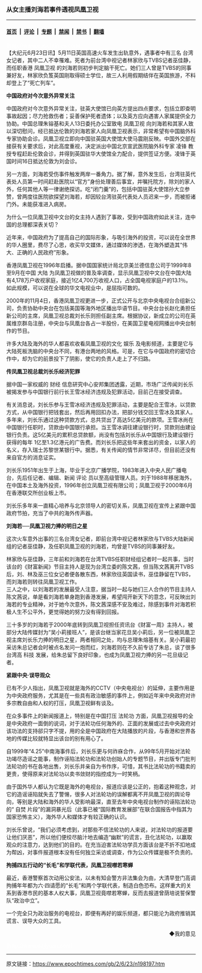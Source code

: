 ### 从女主播刘海若事件透视凤凰卫视

---

#### [首页](../../../..?n198197) &nbsp;|&nbsp; [评论](../../../../../epoch-comment?n198197) &nbsp;|&nbsp; [专题](../../../../../epoch-special?n198197) &nbsp;|&nbsp; [禁闻](../../../../../epoch-news?n198197) &nbsp;|&nbsp; [禁书](../../../../../books?n198197) &nbsp;|&nbsp; [翻墙](https://github.com/gfw-breaker/nogfw/blob/master/README.md?n198197)


<div class="post_content" id="artbody" itemprop="articleBody">
 <!-- article content begin -->
 <p>
  <font color="#ffffff">
   (http://www.epochtimes.com)
  </font>
  <br/>
  【大纪元6月23日讯】5月11日英国高速火车发生出轨意外，遇事者中有三名
  <ok href="nsc414.htm">
   台湾
  </ok>
  女记者，其中二人不幸罹难。死者为前台湾中视记者林家欣与TVBS记者巫佳静，而任职香港
  <ok href="https://www.epochtimes.com/gb/tag/%E5%87%A4%E5%87%B0%E5%8D%AB%E8%A7%86.html">
   凤凰卫视
  </ok>
  的刘海若则初步判定脑干死亡。她们三人曾是TVBS的同事兼好友，林家欣负笈英国刚取得硕士学位，故三人利用假期结伴在英国旅游，不料却登上了“死亡列车”。
 </p>
 <p>
  <b>
   中国政府对今次意外异常关注
  </b>
 </p>
 <p>
  中国政府对今次意外异常关注，驻英大使馆已向英方提出四点要求，包括立即查明事故起因；尽力抢救伤者；妥善保护死者遗体；以及英方应向遇害人家属提供全力协助。中国总理朱镕基和夫人13日委托办公室致电
  <ok href="https://www.epochtimes.com/gb/tag/%E5%87%A4%E5%87%B0%E5%8D%AB%E8%A7%86.html">
   凤凰卫视
  </ok>
  向刘海若和其家人致以深切慰问，经已抵达伦敦的刘海若家人向凤凰卫视表示，非常希望有中国脑外科专家协助会诊。凤凰卫视立即向中国驻英国大使馆大使马震刚反映。中国外交部在接获有关要求后，对此高度重视，决定派出中国北京宣武医院脑外科专家
  <ok href="nssc121.htm">
   凌锋
  </ok>
  教授专程赶赴伦敦会诊，并得到英国驻华大使馆全力配合，提供签证方便。凌锋于英国时间16日抵达伦敦为刘会诊。
 </p>
 <p>
  另一方面，刘海若受伤事件触发两岸一番角力。据了解，意外发生后，台湾驻英代表处人员第一时间赶赴医院以“官方”身份处理善后事宜，并嘱托院方，除刘的家人外，任何其他人等一律谢绝探访。吃“闭门羹”的，包括中国驻英大使馆孙大立参赞，曾两度往医院欲探望刘海若，却因较台湾驻英代表处人员迟来一步，而被拒诸门外。未能获准进入病房。
 </p>
 <p>
  为什么一位凤凰卫视中文台的女主持人遇到了事故，受到中国政府如此关注，连中国的总理都深表关切？
 </p>
 <p>
  近年来，中国政府为了提高自己的国际形象，与吸引海外的投资，可以说在全世界的华人圈里，费尽了心思，收买华文媒体，通过媒体的渗透，在海外塑造其“伟大、正确的人民政府”形象。
 </p>
 <p>
  香港凤凰卫视在1996年启播。据中国国家统计局北京美兰德信息公司于1999年8至9月在中国
  <ok href="nsc413.htm">
   大陆
  </ok>
  为凤凰卫视做的普及率调查，显示凤凰卫视中文台在中国大陆有4,178万户收视家庭，接近1亿4,700万收视人口，占全国电视家庭户的13.1％。如此规模，可以说在全球的华文电视业中，是屈指可数的。
 </p>
 <p>
  2000年的11月4日，香港凤凰卫视更进一步，正式公开与北京中央电视台合组新公司，负责协助中央台在包括美国等海外地区播出华语节目。中央台台长赵化勇担任新公司的主席，凤凰卫视总裁刘长乐则担任副主席。根据协议，新成立的公司在英属维京群岛注册，中央台与凤凰台各占一半股份，在美国卫星电视网播出中央台制作的节目。
 </p>
 <p>
  许多大陆及海外的华人都喜欢收看凤凰卫视的文化
  <ok href="ncyule.htm">
   娱乐
  </ok>
  及电影频道，主要是它与大陆死板洗脑的中央台不同，有港台两地的风格。可是，在它与中国政府的密切合作中，却为它的前景投下了阴影，使它的负责人走上了不归路。
 </p>
 <p>
  <b>
   传凤凰卫视总裁刘长乐经济犯罪
  </b>
 </p>
 <p>
  据中国一家权威的
  <ok href="nsc420.htm">
   财经
  </ok>
  信息研究中心安邦集团透露，近期，市场广泛传闻刘长乐被揭发参与中国银行前行长王雪冰经济违规及犯罪活动，目前己在接受调查。
 </p>
 <p>
  有关消息说，刘长乐参与王雪冰经济违规及犯罪活动，主要是配合王雪冰，以贷款方式，从中国银行把钱套出，然后再用回扣办法，把部分钱交回王雪冰及其家人。多年来，刘长乐通过这种贷款方式，总共贷出了高达5亿美元的款项。王雪冰尚在中国银行任职时，贷款由中国银行承担。当王雪冰调往建设银行时，贷款则由建设银行负责。这5亿美元的累积总贷款额，尚没有包括刘长乐从中国银行及建设银行获得的每年 1亿至1.3亿港元的广告费。而刘长乐把这些年来套出的资金，以家人的名义，存入瑞士苏黎世某银行中。据悉，有关传闻的情节非常详尽，但目前还没有来自官方的消息证实。
 </p>
 <p>
  刘长乐1951年出生于上海，毕业于北京广播学院，1983年进入中央人民广播电台，先后任记者、编辑、新闻
  <ok href="nccomment.htm">
   评论
  </ok>
  员以至高级管理人员。刘于1988年移居海外，在中国本土及海外投资，1996年创立凤凰卫视有限公司；凤凰卫视于2000年6月在香港联交所创业板上市。
 </p>
 <p>
  刘长乐多年来一直精心培养与北京领导人的密切关系，凤凰卫视在宣传上紧跟中国政府节拍，充当了中共的海外传声器。
 </p>
 <p>
  <b>
   刘海若──凤凰卫视力捧的明日之星
  </b>
 </p>
 <p>
  这次火车意外出事的三名台湾女记者，即前台湾中视记者林家欣与TVBS大陆新闻组的记者巫佳静，及任职凤凰卫视的刘海若，均曾是TVBS的同事兼好友。
 </p>
 <p>
  林家欣与巫佳静，三年前和刘海若在台湾TVBS任职财经组记者时一起共事，当时该台的《财富新闻》节目主持人是现为台湾立委的陈文茜，但当陈文茜离开TVBS后，刘、林及巫三位女记者便各散东西，林家欣往英国读书，巫佳静留在TVBS，而刘海若则转往凤凰卫视工作。
  <br/>
  三人之中，以刘海若的发展最受人注意，据当时一起与她们三人合作的节目主持人陈文茜说，单是看刘海若单身跑到香港发展，希望闯开新天下的意念，可反映出刘海若的专业精神，对于她今次意外，陈文茜深感不安及难过，除感到事件对海若积极人生不公平外，更觉得她的努力没有得到回报。
 </p>
 <p>
  三十多岁的刘海若于2000年底转到凤凰卫视担任资讯台《财富一周》主持人，被部分大陆传媒封为“吴小莉接班人”，是该台继当家花旦吴小莉后，另一位被凤凰卫视主席刘长乐力捧的明日之星，两者相同之处，均与总理朱熔基有关。吴小莉最初采访朱总记者会时被点名发问一炮而红，刘海若则在不久前专访了朱总，谈了很多台湾高
  <ok href="nsc419.htm">
   科技
  </ok>
  发展，给朱总留下良好印象，也成为凤凰卫视力捧的另一花旦级记者。
 </p>
 <p>
  <b>
   紧跟中央‧误导观众
  </b>
 </p>
 <p>
  已有不少人指出，凤凰卫视就是海外的CCTV（中央电视台）的延伸，主要作用是为中央政府服务，尤其是在一些具有政治敏感的事件上，例如近年来中央政府对许多宗教自由和人权的打压，凤凰卫视鲜有谈及。
 </p>
 <p>
  在众多事件上的新闻报道上，特别是在中国打压
  <ok href="http://falundafa.org">
   法轮功
  </ok>
  方面，凤凰卫视报导的全是中央政府一面倒的说词，对于法轮功任何海外的、正面的发展或过去中央政府对该功法的支持郤只字不提，用的全是中国政府在大陆播放的片段，与香港和世界各地的传媒比较就特显出该台的别有用心了。
 </p>
 <p>
  自1999年“4.25”中南海事件后，刘长乐更与何祚庥合作，从99年5月开始对法轮功竭尽造谣之能事，制作诬陷法轮功和法轮功创始人的专题节目，并出版专门批判法轮功的书在各地出售，刘长乐并亲自为书作序，可惜，其书比法轮功的书籍卖的更贵，使得原来对法轮功以卖书敛财的指控成为一时笑柄。
 </p>
 <p>
  由于国外华人都认为它既是海外的电视台，报道应该是公正的，抱着这种观念，对它的造谣诬陷就失去了警愓，很多人对法轮功的误解都离不开凤凰卫视的舆论导向，等别是大陆和海外的华人受影响最深，直至去年中央电视台制作的诬陷法轮功的“
  <ok href="nf1681.htm">
   自焚
  </ok>
  片段”的漏洞暴光后（此事已被“国际教育发展部”在联合国报告中指其为国家恐怖主义），海外华人和媒体才有较正确的认识。
 </p>
 <p>
  刘长乐曾说，“我们必须考虑到，对那些不信法轮功的人来说，对法轮功的报道要让他们厌恶”，所以他们便绞尽脑汁地去编造“幽默”的谎言，丑化法轮功，以赢取观众的注意力，达到他们的目的。在充当迫害法轮功学员方面该台是不折不扣地成为帮凶，对事件报道根本没有任何独立采访或调查，作为公众传媒是极不负责的。
 </p>
 <p>
  <b>
   拘捕四五行动的“长毛”和学联代表，凤凰卫视噤若寒蝉
  </b>
 </p>
 <p>
  最近，香港警察首次动用公安法，以未有知会警方非法集会为由，大清早登门高调拘捕年年都为六‧四请愿的“长毛”和两个学联代表，制造白色恐布。这样重大的关系到香港市民的基本人权大事，凤凰卫视竟噤若寒蝉，反而去报道曾荫培说誓保警队“政治中立”。
 </p>
 <p>
  一个完全只为政治服务的电视台，即便有再好的娱乐频道，都只能沦为政府推销其谎言、误导大众的工具。
 </p>
 <div align="right">
  <ok href="sendmail.asp?p=pinglunfankui&amp;subject=评论文章读者反馈&amp;body=您好﹐我读了贵网站的文章《【香港大纪元时报】从女主播刘海若事件透视凤凰卫视》后﹐">
   ◆我的意见
  </ok>
 </div>
 <p>
  <font color="#ffffff">
   (http://www.dajiyuan.com)
  </font>
 </p>
 <!-- article content end -->
 <div id="below_article_ad">
 </div>
</div>


---

原文链接：https://www.epochtimes.com/gb/2/6/23/n198197.htm